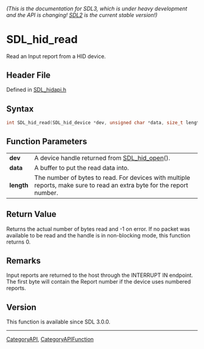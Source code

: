 ###### (This is the documentation for SDL3, which is under heavy development and the API is changing! [SDL2](https://wiki.libsdl.org/SDL2/) is the current stable version!)
# SDL_hid_read

Read an Input report from a HID device.

## Header File

Defined in [SDL_hidapi.h](https://github.com/libsdl-org/SDL/blob/main/include/SDL3/SDL_hidapi.h)

## Syntax

```c
int SDL_hid_read(SDL_hid_device *dev, unsigned char *data, size_t length);

```

## Function Parameters

|                |                                                                                                                        |
| -------------- | ---------------------------------------------------------------------------------------------------------------------- |
| **dev**        | A device handle returned from [SDL_hid_open](SDL_hid_open)().                                                          |
| **data**       | A buffer to put the read data into.                                                                                    |
| **length**     | The number of bytes to read. For devices with multiple reports, make sure to read an extra byte for the report number. |

## Return Value

Returns the actual number of bytes read and -1 on error. If no packet was
available to be read and the handle is in non-blocking mode, this function
returns 0.

## Remarks

Input reports are returned to the host through the INTERRUPT IN endpoint.
The first byte will contain the Report number if the device uses numbered
reports.

## Version

This function is available since SDL 3.0.0.

----
[CategoryAPI](CategoryAPI), [CategoryAPIFunction](CategoryAPIFunction)


